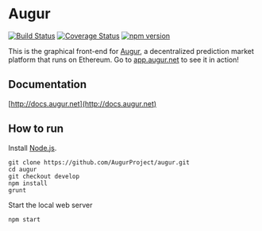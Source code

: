 Augur
=====

[![Build Status](https://travis-ci.org/AugurProject/augur.svg?branch=develop)](https://travis-ci.org/AugurProject/augur)
[![Coverage Status](https://coveralls.io/repos/AugurProject/augur/badge.svg?branch=develop&service=github)](https://coveralls.io/github/AugurProject/augur?branch=develop)
[![npm version](https://badge.fury.io/js/augur-client.svg)](https://badge.fury.io/js/augur-client)

This is the graphical front-end for [Augur](https://app.augur.net), a decentralized prediction market platform that runs on Ethereum.  Go to [app.augur.net](https://app.augur.net) to see it in action!

Documentation
-------------

[http://docs.augur.net](http://docs.augur.net)

How to run
----------

Install [Node.js](https://nodejs.org/).

```
git clone https://github.com/AugurProject/augur.git
cd augur
git checkout develop
npm install
grunt
```

Start the local web server
```
npm start
```